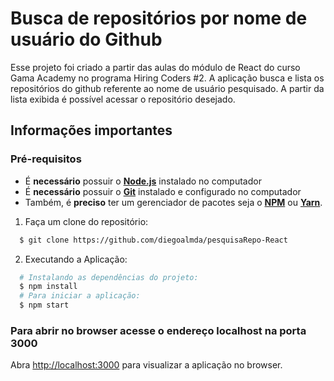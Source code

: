 # Busca de repositórios por nome de usuário do Github

Esse projeto foi criado a partir das aulas do módulo de React do curso Gama Academy no programa Hiring Coders #2. A aplicação busca e lista os repositórios do github referente ao nome de usuário pesquisado. A partir da lista exibida é possível acessar o repositório desejado.

## Informações importantes

### **Pré-requisitos**

  - É **necessário** possuir o **[Node.js](https://nodejs.org/en/)** instalado no computador
  - É **necessário** possuir o **[Git](https://git-scm.com/)** instalado e configurado no computador
  - Também, é **preciso** ter um gerenciador de pacotes seja o **[NPM](https://www.npmjs.com/)** ou **[Yarn](https://yarnpkg.com/)**.

1. Faça um clone do repositório:

```sh
  $ git clone https://github.com/diegoalmda/pesquisaRepo-React
```

2. Executando a Aplicação:

```sh
  # Instalando as dependências do projeto:
  $ npm install 
  # Para iniciar a aplicação:
  $ npm start 
```

### Para abrir no browser acesse o endereço localhost na porta 3000
  Abra [http://localhost:3000](http://localhost:3000) para visualizar a aplicação no browser.
  
  
  


  
